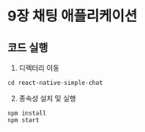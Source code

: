 # 9장 채팅 애플리케이션

## 코드 실행

1. 디렉터리 이동

```
cd react-native-simple-chat
```

2. 종속성 설치 및 실행

```
npm install
npm start
```

